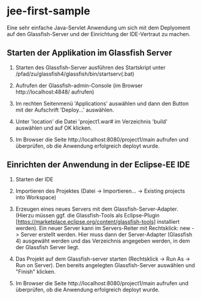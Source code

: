 # jee-first-sample

Eine sehr einfache Java-Servlet Anwendung um sich mit dem Deplyoment auf den Glassfish-Server und der Einrichtung der IDE-Vertraut zu machen.


## Starten der Applikation im Glassfish Server

1. Starten des Glassfish-Server
   ausführen des Startskript unter /pfad/zu/glassfish4/glassfish/bin/startserv(.bat)

2. Aufrufen der Glassfish-admin-Console (im Browser http://localhost:4848/ aufrufen)

3. Im rechten Seitenmenü 'Applications' auswählen und dann den Button mit der Aufschrift 'Deploy...' auswählen.

4. Unter 'location' die Datei 'project1.war# im Verzeichnis 'build' auswählen und auf OK klicken.

5. Im Browser die Seite http://localhost:8080/project1/main aufrufen und überprüfen, ob die Anwendung erfolgreich deployt wurde.

## Einrichten der Anwendung in der Eclipse-EE IDE

1. Starten der IDE

2. Importieren des Projektes (Datei -> Importieren... -> Existing projects into Workspace)

3. Erzeugen eines neues Servers mit dem Glassfish-Server-Adapter. (Hierzu müssen ggf. die Glassfish-Tools als Eclipse-Plugin [https://marketplace.eclipse.org/content/glassfish-tools] installiert werden). Ein neuer Server kann im Servers-Reiter mit Rechtsklick: new -> Server erstellt werden.
Hier muss dann der Server-Adapter (Glassfish 4) ausgewäht werden und das Verzeichnis angegeben werden, in dem der Glassfish Server liegt.

4. Das Projekt auf dem Glassfish-server starten (Rechtsklick -> Run As -> Run on Server). Den bereits angelegten Glassfish-Server auswählen und "Finish" klicken.

5. Im Browser die Seite http://localhost:8080/project1/main aufrufen und überprüfen, ob die Anwendung erfolgreich deployt wurde.
